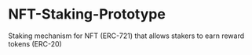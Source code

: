 # NFT-Staking-Prototype
Staking mechanism for NFT (ERC-721) that allows stakers to earn reward tokens (ERC-20)
